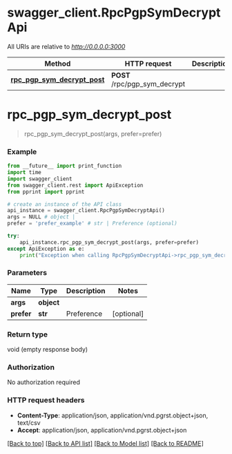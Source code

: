 # swagger_client.RpcPgpSymDecryptApi

All URIs are relative to *http://0.0.0.0:3000*

Method | HTTP request | Description
------------- | ------------- | -------------
[**rpc_pgp_sym_decrypt_post**](RpcPgpSymDecryptApi.md#rpc_pgp_sym_decrypt_post) | **POST** /rpc/pgp_sym_decrypt | 


# **rpc_pgp_sym_decrypt_post**
> rpc_pgp_sym_decrypt_post(args, prefer=prefer)



### Example
```python
from __future__ import print_function
import time
import swagger_client
from swagger_client.rest import ApiException
from pprint import pprint

# create an instance of the API class
api_instance = swagger_client.RpcPgpSymDecryptApi()
args = NULL # object | 
prefer = 'prefer_example' # str | Preference (optional)

try:
    api_instance.rpc_pgp_sym_decrypt_post(args, prefer=prefer)
except ApiException as e:
    print("Exception when calling RpcPgpSymDecryptApi->rpc_pgp_sym_decrypt_post: %s\n" % e)
```

### Parameters

Name | Type | Description  | Notes
------------- | ------------- | ------------- | -------------
 **args** | **object**|  | 
 **prefer** | **str**| Preference | [optional] 

### Return type

void (empty response body)

### Authorization

No authorization required

### HTTP request headers

 - **Content-Type**: application/json, application/vnd.pgrst.object+json, text/csv
 - **Accept**: application/json, application/vnd.pgrst.object+json

[[Back to top]](#) [[Back to API list]](../README.md#documentation-for-api-endpoints) [[Back to Model list]](../README.md#documentation-for-models) [[Back to README]](../README.md)

